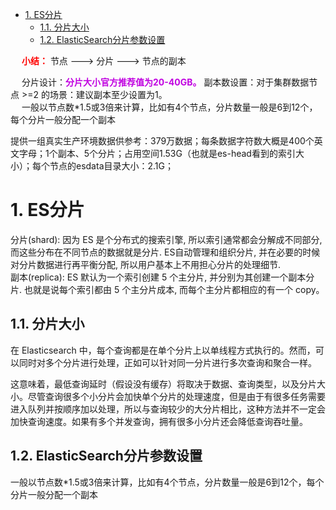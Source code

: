 

<!-- TOC -->

- [1. ES分片](#1-es分片)
    - [1.1. 分片大小](#11-分片大小)
    - [1.2. ElasticSearch分片参数设置](#12-elasticsearch分片参数设置)

<!-- /TOC -->


&emsp; **<font color = "red">小结：</font>** 节点 ---> 分片 ---> 节点的副本  

&emsp; 分片设计：**<font color = "clime">分片大小官方推荐值为20-40GB。</font>** 副本数设置：对于集群数据节点 >=2 的场景：建议副本至少设置为1。     
    &emsp; 一般以节点数*1.5或3倍来计算，比如有4个节点，分片数量一般是6到12个，每个分片一般分配一个副本


提供一组真实生产环境数据供参考：379万数据；每条数据字符数大概是400个英文字母；1个副本、5个分片；占用空间1.53G（也就是es-head看到的索引大小）；每个节点的esdata目录大小：2.1G；  



# 1. ES分片  
<!-- 
https://blog.csdn.net/wlei0618/article/details/127434907

Elasticsearch索引分片的数量及大小分配策略
https://blog.csdn.net/wlei0618/article/details/127434907

es 分片数量
https://www.cnblogs.com/ah-firelove/p/14074723.html

https://www.jianshu.com/p/49643a707eac

-->


分片(shard): 因为 ES 是个分布式的搜索引擎, 所以索引通常都会分解成不同部分, 而这些分布在不同节点的数据就是分片. ES自动管理和组织分片, 并在必要的时候对分片数据进行再平衡分配, 所以用户基本上不用担心分片的处理细节.  
副本(replica): ES 默认为一个索引创建 5 个主分片, 并分别为其创建一个副本分片. 也就是说每个索引都由 5 个主分片成本, 而每个主分片都相应的有一个 copy。  



## 1.1. 分片大小  
在 Elasticsearch 中，每个查询都是在单个分片上以单线程方式执行的。然而，可以同时对多个分片进行处理，正如可以针对同一分片进行多次查询和聚合一样。  

这意味着，最低查询延时（假设没有缓存）将取决于数据、查询类型，以及分片大小。尽管查询很多个小分片会加快单个分片的处理速度，但是由于有很多任务需要进入队列并按顺序加以处理，所以与查询较少的大分片相比，这种方法并不一定会加快查询速度。如果有多个并发查询，拥有很多小分片还会降低查询吞吐量。  


## 1.2. ElasticSearch分片参数设置  
<!-- 
https://blog.csdn.net/m0_67392273/article/details/126660466
-->

一般以节点数*1.5或3倍来计算，比如有4个节点，分片数量一般是6到12个，每个分片一般分配一个副本  




